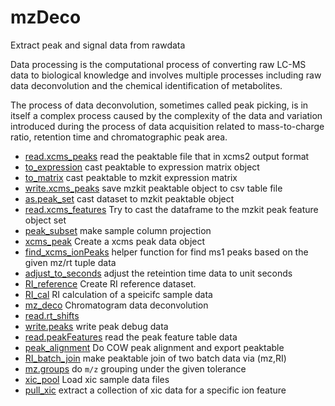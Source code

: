 ﻿# mzDeco

Extract peak and signal data from rawdata
 
 Data processing is the computational process of converting raw LC-MS 
 data to biological knowledge and involves multiple processes including 
 raw data deconvolution and the chemical identification of metabolites.
 
 The process of data deconvolution, sometimes called peak picking, is 
 in itself a complex process caused by the complexity of the data and 
 variation introduced during the process of data acquisition related to 
 mass-to-charge ratio, retention time and chromatographic peak area.

+ [read.xcms_peaks](mzDeco/read.xcms_peaks.1) read the peaktable file that in xcms2 output format
+ [to_expression](mzDeco/to_expression.1) cast peaktable to expression matrix object
+ [to_matrix](mzDeco/to_matrix.1) cast peaktable to mzkit expression matrix
+ [write.xcms_peaks](mzDeco/write.xcms_peaks.1) save mzkit peaktable object to csv table file
+ [as.peak_set](mzDeco/as.peak_set.1) cast dataset to mzkit peaktable object
+ [read.xcms_features](mzDeco/read.xcms_features.1) Try to cast the dataframe to the mzkit peak feature object set
+ [peak_subset](mzDeco/peak_subset.1) make sample column projection
+ [xcms_peak](mzDeco/xcms_peak.1) Create a xcms peak data object
+ [find_xcms_ionPeaks](mzDeco/find_xcms_ionPeaks.1) helper function for find ms1 peaks based on the given mz/rt tuple data
+ [adjust_to_seconds](mzDeco/adjust_to_seconds.1) adjust the reteintion time data to unit seconds
+ [RI_reference](mzDeco/RI_reference.1) Create RI reference dataset.
+ [RI_cal](mzDeco/RI_cal.1) RI calculation of a speicifc sample data
+ [mz_deco](mzDeco/mz_deco.1) Chromatogram data deconvolution
+ [read.rt_shifts](mzDeco/read.rt_shifts.1) 
+ [write.peaks](mzDeco/write.peaks.1) write peak debug data
+ [read.peakFeatures](mzDeco/read.peakFeatures.1) read the peak feature table data
+ [peak_alignment](mzDeco/peak_alignment.1) Do COW peak alignment and export peaktable
+ [RI_batch_join](mzDeco/RI_batch_join.1) make peaktable join of two batch data via (mz,RI)
+ [mz.groups](mzDeco/mz.groups.1) do ``m/z`` grouping under the given tolerance
+ [xic_pool](mzDeco/xic_pool.1) Load xic sample data files
+ [pull_xic](mzDeco/pull_xic.1) extract a collection of xic data for a specific ion feature
